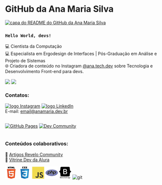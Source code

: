 # GitHub da Ana Maria Silva

<a href="https://github.com/anamariasilva"><img src="https://www.anamaria.dev.br/github/capa-github-anamariasilva.png" alt="capa do README do GitHub da Ana Maria Silva" title="README do GitHub da Ana Maria Silva"></a>

### <code>Hello World, devs!</code>

💻 Cientista da Computação <br>
💻 Especialista em Ergodesign de Interfaces | Pós-Graduação em Análise e Projeto de Sistemas <br>
🌐 Criadora de conteúdo no Instagram <a href="https://www.instagram.com/ana.tech.dev/">@ana.tech.dev</a> sobre Tecnologia e Desenvolvimento Front-end para devs.
<br><br>
<a href="https://www.anamariasilva.com.br"><img src="https://img.shields.io/static/v1?label=Site&message=www.anamariasilva.com.br&logo=website&logoColor=white&color=blue&style=plastic"/></a> <a href="https://www.anamaria.dev.br"><img src="https://img.shields.io/static/v1?label=Site&message=www.anamaria.dev.br&logo=website&logoColor=white&color=blue&style=plastic"/></a> 

### Contatos:

<a href="https://www.instagram.com/ana.tech.dev/"><img alt="logo Instagram" src="https://img.shields.io/badge/ana.tech.dev-%23E4405F.svg?style=plastic&logo=Instagram&logoColor=white&color=blue"/></a> <a href="https://www.linkedin.com/in/anamariasilva"><img alt="logo LinkedIn" src="https://img.shields.io/badge/anamariasilva-%23E4405F.svg?style=plastic&logo=linkedin&logoColor=white&color=blue"/></a> <br>
E-mail: email@anamaria.dev.br

<br>
<a href="https://anamariasilva.github.io/"><img alt="GitHub Pages" src="https://img.shields.io/badge/GitHub Pages-%23E4405F.svg?style=plastic&logo=GitHub&logoColor=white&color=black"/></a> <a href="https://dev.to/anamaria"><img alt="Dev Community" src="https://img.shields.io/badge/dev.to/anamaria-%23E4405F.svg?style=plastic&logo=dev.to&logoColor=white&color=black"/></a>  
<br><br>

### Conteúdos colaborativos:

📝 [Artigos Revelo Community](https://community.revelo.com/author/ana/) <br>
📝 [Vitrine Dev da Alura](https://cursos.alura.com.br/vitrinedev/anamariasilva) <br>

<img src="https://raw.githubusercontent.com/devicons/devicon/master/icons/html5/html5-original-wordmark.svg" alt="html5" width="40" height="40"/> <img src="https://raw.githubusercontent.com/devicons/devicon/master/icons/css3/css3-original-wordmark.svg" alt="css3" width="40" height="40"/> <img src="https://raw.githubusercontent.com/devicons/devicon/master/icons/javascript/javascript-original.svg" alt="javascript" width="40" height="40"/> <img src="https://raw.githubusercontent.com/devicons/devicon/master/icons/php/php-original.svg" alt="php" width="40" height="40"/> <img src="https://raw.githubusercontent.com/devicons/devicon/master/icons/bootstrap/bootstrap-plain-wordmark.svg" alt="bootstrap" width="40" height="40"/> <img src="https://www.vectorlogo.zone/logos/git-scm/git-scm-icon.svg" alt="git" width="40" height="40"/>

<!--
**anamariasilva/anamariasilva** is a ✨ _special_ ✨ repository because its `README.md` (this file) appears on your GitHub profile.
Vi
Here are some ideas to get you started:

- 🔭 I’m currently working on ...
- 🌱 I’m currently learning ...
- 👯 I’m looking to collaborate on ...
- 🤔 I’m looking for help with ...
- 💬 Ask me about ...
- 📫 How to reach me: ...
- 😄 Pronouns: ...
- ⚡ Fun fact: ...
-->
